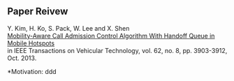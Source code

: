 Paper Reivew   
---
Y. Kim, H. Ko, S. Pack, W. Lee and X. Shen  
[Mobility-Aware Call Admission Control Algorithm With Handoff Queue in Mobile Hotspots](https://ieeexplore.ieee.org/stamp/stamp.jsp?tp=&arnumber=6457513)    
in IEEE Transactions on Vehicular Technology, vol. 62, no. 8, pp. 3903-3912, Oct. 2013.

*Motivation: ddd

